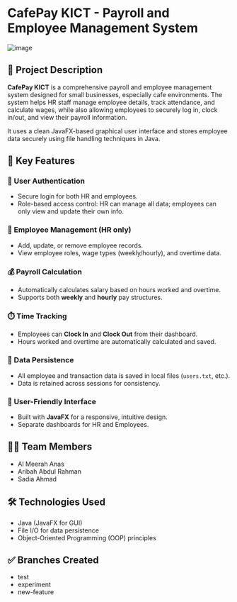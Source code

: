 # CafePay KICT - Payroll and Employee Management System
![image](https://github.com/user-attachments/assets/2e21f48c-29d0-4508-999b-957267ca623b)

## 📌 Project Description  
**CafePay KICT** is a comprehensive payroll and employee management system designed for small businesses, especially cafe environments. The system helps HR staff manage employee details, track attendance, and calculate wages, while also allowing employees to securely log in, clock in/out, and view their payroll information. 

It uses a clean JavaFX-based graphical user interface and stores employee data securely using file handling techniques in Java.


## 🧠 Key Features

### 🔐 User Authentication
- Secure login for both HR and employees.
- Role-based access control: HR can manage all data; employees can only view and update their own info.

### 👥 Employee Management (HR only)
- Add, update, or remove employee records.
- View employee roles, wage types (weekly/hourly), and overtime data.

### 💰 Payroll Calculation
- Automatically calculates salary based on hours worked and overtime.
- Supports both **weekly** and **hourly** pay structures.

### ⏱️ Time Tracking
- Employees can **Clock In** and **Clock Out** from their dashboard.
- Hours worked and overtime are automatically calculated and saved.

### 💾 Data Persistence
- All employee and transaction data is saved in local files (`users.txt`, etc.).
- Data is retained across sessions for consistency.

### 🎨 User-Friendly Interface
- Built with **JavaFX** for a responsive, intuitive design.
- Separate dashboards for HR and Employees.


## 👩‍💻 Team Members

- Al Meerah Anas
- Aribah Abdul Rahman
- Sadia Ahmad  


## 🛠 Technologies Used

- Java (JavaFX for GUI)
- File I/O for data persistence
- Object-Oriented Programming (OOP) principles

## ✅ Branches Created

- test
- experiment
- new-feature
